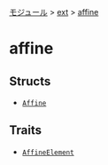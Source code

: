 [モジュール](../../index.md) > [ext](../index.md) > [affine]()

# affine

## Structs

- [`Affine`](./Affine.md)

## Traits

- [`AffineElement`](./AffineElement.md)
